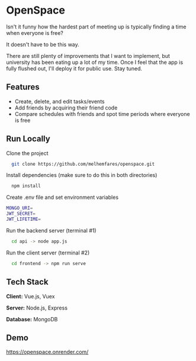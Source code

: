 
# OpenSpace

Isn't it funny how the hardest part of meeting up is typically finding a time when everyone is free?

It doesn't have to be this way.

There are still plenty of improvements that I want to implement, but university has been eating up a lot of my time. 
Once I feel that the app is fully flushed out, I'll deploy it for public use. Stay tuned.

## Features

- Create, delete, and edit tasks/events
- Add friends by acquiring their friend code
- Compare schedules with friends and spot time periods where everyone is free


## Run Locally

Clone the project

```bash
  git clone https://github.com/melhemfares/openspace.git
```

Install dependencies (make sure to do this in both directories)

```bash
  npm install
```
Create .env file and set environment variables

```bash
MONGO_URI=
JWT_SECRET=
JWT_LIFETIME=
```

Run the backend server (terminal #1)

```bash
  cd api -> node app.js
```

Run the client server (terminal #2)

```bash
  cd frontend -> npm run serve
```


## Tech Stack

**Client:** Vue.js, Vuex

**Server:** Node.js, Express

**Database:** MongoDB


## Demo

https://openspace.onrender.com/

